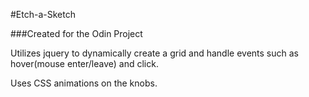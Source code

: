 #Etch-a-Sketch

###Created for the Odin Project

Utilizes jquery to dynamically create a grid and handle events
such as hover(mouse enter/leave) and click.

Uses CSS animations on the knobs.